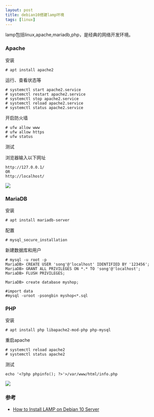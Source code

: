 ```yaml
---
layout: post
title: debian10搭建lamp环境
tags: [linux]
---
```


lamp包括linux,apache,mariadb,php，是经典的网络开发环境。

### Apache

安装

```shell
# apt install apache2 
```

运行、查看状态等

```shell
# systemctl start apache2.service 
# systemctl restart apache2.service 
# systemctl stop apache2.service
# systemctl reload apache2.service 
# systemctl status apache2.service 
```

开启防火墙

```shell
# ufw allow www
# ufw allow https
# ufw status
```

测试

浏览器输入以下网址

```
http://127.0.0.1/
OR
http://localhost/
```

![](https://i.loli.net/2021/02/07/gwjktJfDOVLC8GH.png)

### MariaDB

安装

```shell
# apt install mariadb-server
```

配置

```shell
# mysql_secure_installation
```

新建数据库和用户

```shell
# mysql -u root -p
MariaDB> CREATE USER 'song'@'localhost' IDENTIFIED BY '123456';
MariaDB> GRANT ALL PRIVILEGES ON *.* TO 'song'@'localhost';
MariaDB> FLUSH PRIVILEGES;

MariaDB> create database myshop;

#import data
#mysql -uroot -psongbin myshop<*.sql
```

### PHP

安装

```shell
# apt install php libapache2-mod-php php-mysql
```

重启apache

```shell
# systemctl reload apache2
# systemctl status apache2
```

测试

```shell
echo '<?php phpinfo(); ?>'>/var/www/html/info.php
```

![](https://i.loli.net/2021/02/07/jeJfBbXrlNa5A4q.png)

### 参考

- [How to Install LAMP on Debian 10 Server](https://www.tecmint.com/install-lamp-on-debian-10-server/)